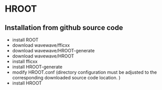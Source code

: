 HROOT
=====

Installation from github source code 
------------------------------------

* install ROOT
* download wavewave/fficxx
* download wavewave/HROOT-generate
* download wavewave/HROOT
* install fficxx 
* install HROOT-generate
* modify HROOT.conf (directory configuration must be adjusted to the corresponding downloaded source code location. )
* install HROOT



